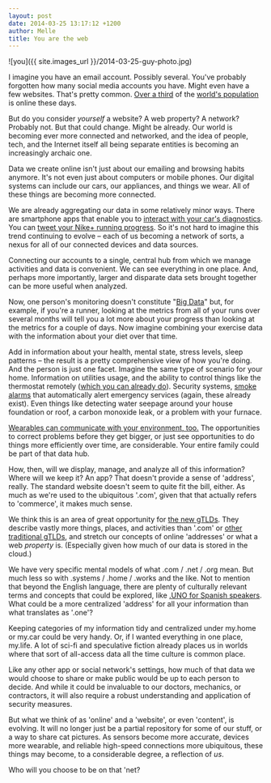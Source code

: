 ```yaml
---
layout: post
date: 2014-03-25 13:17:12 +1200
author: Melle
title: You are the web
---
```


<!-- excerpt -->

![you]({{ site.images_url }}/2014-03-25-guy-photo.jpg)

I imagine you have an email account. Possibly several. You've probably forgotten how many social media accounts you have. Might even have a few websites. That's pretty common. [Over a third](http://www.internetworldstats.com/stats.htm) of the [world's population](http://www.worldometers.info/world-population/) is online these days.

But do you consider _yourself_ a website? A web property? A network? Probably not. But that could change. Might be already. Our world is becoming ever more connected and networked, and the idea of people, tech, and the Internet itself all being separate entities is becoming an increasingly archaic one. 

Data we create online isn't just about our emailing and browsing habits anymore. It's not even just about computers or mobile phones. Our digital systems can include our cars, our appliances, and things we wear. All of these things are becoming more connected.

<!-- /excerpt -->

We are already aggregating our data in some relatively minor ways. There are smartphone apps that enable you to [interact with your car's diagnostics](http://www.popularmechanics.com/cars/how-to/products/10-diagnostic-apps-and-devices-to-make-you-a-better-driver#slide-1). You can [tweet your Nike+ running progress](https://secure-nikeplus.nike.com/plus/products/gps_app/). So it's not hard to imagine this trend continuing to evolve – each of us becoming a network of sorts, a nexus for all of our connected devices and data sources.

Connecting our accounts to a single, central hub from which we manage activities and data is convenient. We can see everything in one place. And, perhaps more importantly, larger and disparate data sets brought together can be more useful when analyzed. 

Now, one person's monitoring doesn't constitute "[Big Data](http://en.wikipedia.org/wiki/Big_data)" but, for example, if you're a runner, looking at the metrics from all of your runs over several months will tell you a lot more about your progress than looking at the metrics for a couple of days. Now imagine combining your exercise data with the information about your diet over that time. 

Add in information about your health, mental state, stress levels, sleep patterns – the result is a pretty comprehensive view of how you're doing. And the person is just one facet. Imagine the same type of scenario for your home. Information on utilities usage, and the ability to control things like the thermostat remotely ([which you can already do](https://nest.com/)). Security systems, [smoke alarms](https://nest.com/smoke-co-alarm/life-with-nest-protect/) that automatically alert emergency services (again, these already exist). Even things like detecting water seepage around your house foundation or roof, a carbon monoxide leak, or a problem with your furnace. 

[Wearables can communicate with your environment, too.](http://www.arnnet.com.au/article/540977/internet_things_internet_jawbone_/) The opportunities to correct problems before they get bigger, or just see opportunities to do things more efficiently over time, are considerable. Your entire family could be part of that data hub.

How, then, will we display, manage, and analyze all of this information? Where will we keep it? An app? That doesn't provide a sense of 'address', really. The standard website doesn't seem to quite fit the bill, either. As much as we're used to the ubiquitous '.com', given that that actually refers to 'commerce', it makes much sense. 

We think this is an area of great opportunity for [the new gTLDs](https://iwantmyname.com/domains/new-gtld-domain-extensions). They describe vastly more things, places, and activities than '.com' or [other traditional gTLDs](https://iwantmyname.com/domains), and stretch our concepts of online 'addresses' or what a web _property_ is. (Especially given how much of our data is stored in the cloud.) 

We have very specific mental models of what .com / .net / .org mean. But much less so with .systems / .home / .works and the like. Not to mention that beyond the English language, there are plenty of culturally relevant terms and concepts that could be explored, like [.UNO for Spanish speakers](https://iwantmyname.com/blog/2014/02/uno-looks-to-unite-the-spanish-speaking-web-an-interview-with-desiree-boxberger.html). What could be a more centralized 'address' for all your information than what translates as '.one'?

Keeping categories of my information tidy and centralized under my.home or my.car could be very handy. Or, if I wanted everything in one place, my.life. A lot of sci-fi and speculative fiction already places us in worlds where that sort of all-access data all the time culture is common place.

Like any other app or social network's settings, how much of that data we would choose to share or make public would be up to each person to decide. And while it could be invaluable to our doctors, mechanics, or contractors, it will also require a robust understanding and application of security measures.

But what we think of as 'online' and a 'website', or even 'content', is evolving. It will no longer just be a partial repository for some of our stuff, or a way to share cat pictures. As sensors become more accurate, devices more wearable, and reliable high-speed connections more ubiquitous, these things may become, to a considerable degree, a reflection of _us_. 

Who will you choose to be on that 'net?





